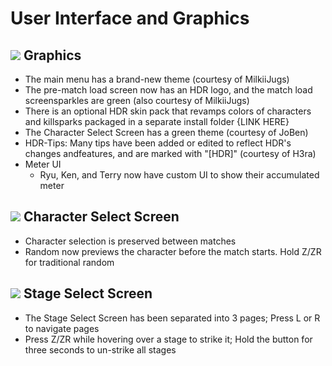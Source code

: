# User Interface and Graphics

## ![](../images/SmashBall.png) Graphics
- The main menu has a brand-new theme (courtesy of MilkiiJugs)
- The pre-match load screen now has an HDR logo, and the match load screensparkles are green (also courtesy of MilkiiJugs)
- There is an optional HDR skin pack that revamps colors of characters and killsparks packaged in a separate install folder {LINK HERE}
- The Character Select Screen has a green theme (courtesy of JoBen)
- HDR-Tips: Many tips have been added or edited to reflect HDR's changes andfeatures, and are marked with "[HDR]" (courtesy of H3ra)
- Meter UI
  - Ryu, Ken, and Terry now have custom UI to show their accumulated meter

## ![](../images/SmashBall.png) Character Select Screen
- Character selection is preserved between matches
- Random now previews the character before the match starts. Hold Z/ZR for traditional random

## ![](../images/SmashBall.png) Stage Select Screen
- The Stage Select Screen has been separated into 3 pages; Press L or R to navigate pages
- Press Z/ZR while hovering over a stage to strike it; Hold the button for three seconds to un-strike all stages

<script src="../arrow.js">
</script>
